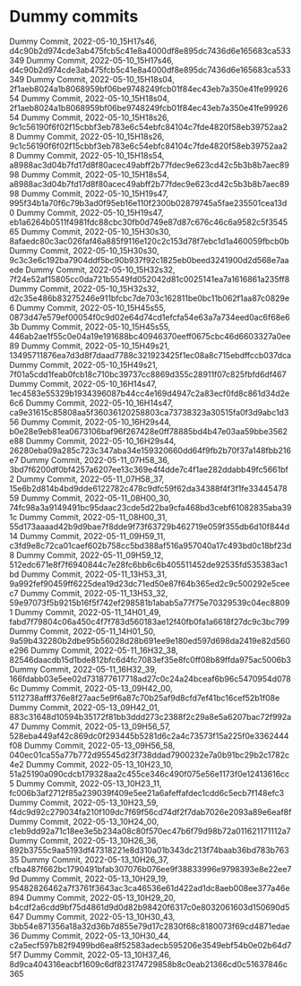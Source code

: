 # Dummy commits

Dummy Commit, 2022-05-10_15H17s46, d4c90b2d974cde3ab475fcb5c41e8a4000df8e895dc7436d6e165683ca533349
Dummy Commit, 2022-05-10_15H17s46, d4c90b2d974cde3ab475fcb5c41e8a4000df8e895dc7436d6e165683ca533349
Dummy Commit, 2022-05-10_15H18s04, 2f1aeb8024a1b8068959bf06be9748249fcb01f84ec43eb7a350e41fe9992654
Dummy Commit, 2022-05-10_15H18s04, 2f1aeb8024a1b8068959bf06be9748249fcb01f84ec43eb7a350e41fe9992654
Dummy Commit, 2022-05-10_15H18s26, 9c1c56190f6f02f15cbbf3eb783e6c54ebfc84104c7fde4820f58eb39752aa28
Dummy Commit, 2022-05-10_15H18s26, 9c1c56190f6f02f15cbbf3eb783e6c54ebfc84104c7fde4820f58eb39752aa28
Dummy Commit, 2022-05-10_15H18s54, a8988ac3d04b7fd17d8f80acec49abff2b77fdec9e623cd42c5b3b8b7aec8998
Dummy Commit, 2022-05-10_15H18s54, a8988ac3d04b7fd17d8f80acec49abff2b77fdec9e623cd42c5b3b8b7aec8998
Dummy Commit, 2022-05-10_15H19s47, 995f34b1a70f6c79b3ad0f95eb16e110f2300b02879745a5fae235501cea13d0
Dummy Commit, 2022-05-10_15H19s47, eb1a6264b0511f4981fdc88cbc30fb0d749e87d87c676c46c6a9582c5f354565
Dummy Commit, 2022-05-10_15H30s30, 8afaedc80c3ac026faf46a885f9116e120c2c153d78f7ebc1d1a460059fbcb0b
Dummy Commit, 2022-05-10_15H30s30, 9c3c3e6c192ba7904ddf5bc90b937f92c1825eb0beed3241900d2d568e7aaede
Dummy Commit, 2022-05-10_15H32s32, 7f24e52af15805cc0da721b5549fd052042d81c0025141ea7a1616861a235ff8
Dummy Commit, 2022-05-10_15H32s32, d2c35e486b83275246e911bfcbc7de703c162811be0bc11b062f1aa87c0829e6
Dummy Commit, 2022-05-10_15H45s55, 0873d47e579ef00054f0c9d02e64d74cd1efcfa54e63a7a734eed0ac6f68e63b
Dummy Commit, 2022-05-10_15H45s55, 446ab2ae1f55c0e04a19e191688bc40946370eeff0675cbc46d6603327a0ee89
Dummy Commit, 2022-05-10_15H49s21, 13495711876ea7d3d8f7daad7788c321923425f1ec08a8c715ebdffccb037dca
Dummy Commit, 2022-05-10_15H49s21, 7f01a5cdd1feab0fcb18c710bc39737cc8869d355c28911f07c825fbfd6df467
Dummy Commit, 2022-05-10_16H14s47, 1ec4583e55329b1934396087b44cc4e169d4947c2a83ecf0fd8c861d34d2e6c6
Dummy Commit, 2022-05-10_16H14s47, ca9e31615c85808aa5f36036120258803ca73738323a30515fa0f3d9abc1d356
Dummy Commit, 2022-05-10_16H29s44, b0e28e9eb81ea0673106baf96f267428e0ff78885bd4b47e03aa59bbe3562e88
Dummy Commit, 2022-05-10_16H29s44, 26280eba09a285c723c347aba34e159320660dd64f9fb2b70f37a148fbb216e7
Dummy Commit, 2022-05-11_07H58_36, 3bd7f6200df0bf4257a6207ee13c369e4f4dde7c4f1ae282ddabb49fc5661bf2
Dummy Commit, 2022-05-11_07H58_37, 15e6b2d814b4bd9dde6122782c478c9dfc59f62da34388f4f3f1fe3344547859
Dummy Commit, 2022-05-11_08H00_30, 74fc98a3a9149491bc95daac23cde5d22ba9cfa468bd3cebf61082835aba391c
Dummy Commit, 2022-05-11_08H00_31, 55d173aaaad42b9d9bae7f8dde9f73f63729b462719e059f355db6d10f844d14
Dummy Commit, 2022-05-11_09H59_11, c3fd9e8c72ca01caef602b758cc5bd388af516a957040a17c493bd0c18bf23d8
Dummy Commit, 2022-05-11_09H59_12, 512edc671e8f7f6940844c7e28fc6bb6c6b405511452de92535fd535383ac1bd
Dummy Commit, 2022-05-11_13H53_31, 9a992fef90459ff6225dea19d23dc71ed50e87f64b365ed2c9c500292e5ceec7
Dummy Commit, 2022-05-11_13H53_32, 59e97073f5b9215b16f5f742ef298581b1abab5a77f75e70329539c04ec88091
Dummy Commit, 2022-05-11_14H01_49, fabd7f79804c06a450c4f7f783d560183ae12f40fb0fa1a6618f27dc9c3bc799
Dummy Commit, 2022-05-11_14H01_50, 9a59b432280b2dbe95b56028d28b691ee9e180ed597d698da2419e82d560e296
Dummy Commit, 2022-05-11_16H32_38, 82546daacdb15d1bde812bfc6d4fc7083ef35e8fc0ff08b89ffda975ac5006b3
Dummy Commit, 2022-05-11_16H32_39, 166fdabb03e5ee02d731877617718ad27c0c24a24bceaf6b96c5470954d0786c
Dummy Commit, 2022-05-13_09H42_00, 5112738afff376e8f27aac5e9f6a87c70b25af9d8cfd7ef41bc16cef52b1f08e
Dummy Commit, 2022-05-13_09H42_01, 883c31648d10594b35172f81bb3ddd273c2388f2c29a8e5a6207bac72f992a47
Dummy Commit, 2022-05-13_09H56_57, 528eba449af42c869dc0f293445b5281d6c2a4c73573f15a225f0e3362444f08
Dummy Commit, 2022-05-13_09H56_58, 040ec01ca55a77b772d95545d23f738ddad7900232e7a0b91bc29b2c1782c4e2
Dummy Commit, 2022-05-13_10H23_10, 51a25190a090cdcb179328aa2c455ce346c490f075e56e1173f0e12413616cc5
Dummy Commit, 2022-05-13_10H23_11, fc006b3af2712f85a239039f409e5ee21a6afeffafdec1cdd6c5ecb7f148efc3
Dummy Commit, 2022-05-13_10H23_59, f4dc9d92c279034fa210f109dc7f69f56cd74df2f7dab7026e2093a89e6eaf8f
Dummy Commit, 2022-05-13_10H24_00, c1eb9dd92a71c18ee3e5b234a08c80f570ec47b6f79d98b72a011621171112a7
Dummy Commit, 2022-05-13_10H26_36, 892b3755c9aa5193df47318221e8d310a01b343dc213f74baab36bd783b76335
Dummy Commit, 2022-05-13_10H26_37, cfba487f662bc1790491bfab307076b076ee9f38833996e9798393e8e22ee79d
Dummy Commit, 2022-05-13_10H29_19, 95482826462a7f3761f3643ac3ca46536e61d422ad1dc8aeb008ee377a46e894
Dummy Commit, 2022-05-13_10H29_20, b4cdf2a6cdd9bf75d4861d9d0d82b98420f6317c0e8032061603d150690d5647
Dummy Commit, 2022-05-13_10H30_43, 3bb54e871356a18a32d36b7d855e79d17c2830f68c8180073f69cd4871edae36
Dummy Commit, 2022-05-13_10H30_44, c2a5ecf597b82f9499bd6ea8f52583adecb595206e3549ebf54b0e02b64d75f7
Dummy Commit, 2022-05-13_10H37_46, 8d9ca404316eacbf1609c6df823174729858b8c0eab21366cd0c51637846c365
